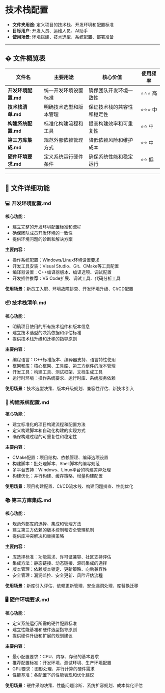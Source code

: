 # 技术栈配置

- **文件夹用途**: 定义项目的技术栈、开发环境和配置标准
- **目标用户**: 开发人员、运维人员、AI助手
- **使用场景**: 环境搭建、技术选型、系统配置、部署准备

---

## � 文件概览表

| 文件名              | 主要用途               | 核心价值                   | 使用频率 |
| ------------------- | ---------------------- | -------------------------- | -------- |
| **开发环境配置.md** | 统一开发环境设置标准   | 确保团队开发环境一致性     | ⭐⭐⭐ 高   |
| **技术栈清单.md**   | 明确技术选型和版本管理 | 保证技术栈的兼容性和稳定性 | ⭐⭐⭐ 中   |
| **构建系统配置.md** | 标准化构建流程和工具   | 提高构建效率和可重复性     | ⭐⭐ 中    |
| **第三方库集成.md** | 规范外部依赖管理方式   | 降低依赖风险和维护成本     | ⭐⭐ 中    |
| **硬件环境要求.md** | 定义系统运行硬件条件   | 确保系统性能和稳定运行     | ⭐⭐ 低    |

---

## 📖 文件详细功能

### 💻 开发环境配置.md
**核心功能**：
- 建立完整的开发环境配置标准和流程
- 确保团队成员开发环境的一致性
- 提供环境问题的诊断和解决方案

**主要内容**：
- 操作系统配置：Windows/Linux环境设置要求
- 开发工具安装：Visual Studio、Git、CMake等工具配置
- 编译器设置：C++编译器版本、编译选项、调试配置
- 开发插件推荐：VS Code扩展、调试工具、代码分析工具

**使用场景**：新员工入职、环境故障排查、开发环境升级、CI/CD配置

### 📦 技术栈清单.md
**核心功能**：
- 明确项目使用的所有技术组件和版本信息
- 建立技术选型的决策依据和评估标准
- 提供技术栈升级和迁移的指导原则

**主要内容**：
- 编程语言：C++标准版本、编译器支持、语言特性使用
- 框架和库：核心框架、工具库、第三方组件的版本管理
- 开发工具：构建工具、测试框架、文档生成工具
- 运行时环境：操作系统要求、运行时库、系统服务依赖

**使用场景**：技术选型决策、版本升级规划、兼容性评估、新技术引入

### 🔨 构建系统配置.md
**核心功能**：
- 建立标准化的项目构建流程和配置方法
- 定义构建脚本和自动化构建的实现方式
- 确保构建过程的可重复性和稳定性

**主要内容**：
- CMake配置：项目结构、依赖管理、编译选项设置
- 构建脚本：批处理脚本、Shell脚本的编写规范
- 多平台支持：Windows、Linux平台的构建差异处理
- 构建优化：并行构建、缓存策略、增量构建配置

**使用场景**：项目构建配置、CI/CD流水线、构建问题排查、性能优化

### 📚 第三方库集成.md
**核心功能**：
- 规范外部库的选择、集成和管理方法
- 建立第三方依赖的版本控制和安全管理机制
- 提供库冲突解决和替换策略

**主要内容**：
- 库选择标准：功能需求、许可证兼容、社区支持评估
- 集成方法：静态链接、动态链接、源码集成的选择
- 版本管理：依赖版本锁定、更新策略、向后兼容性
- 安全管理：漏洞监控、安全更新、风险评估流程

**使用场景**：新库引入评估、依赖更新管理、安全漏洞处理、库替换迁移

### 🖥️ 硬件环境要求.md
**核心功能**：
- 定义系统运行所需的硬件配置标准
- 建立性能基准和硬件选型指导原则
- 提供硬件升级和扩展的规划建议

**主要内容**：
- 最小配置要求：CPU、内存、存储的基本要求
- 推荐配置标准：开发环境、测试环境、生产环境配置
- GPU要求：图形处理、并行计算的硬件需求
- 性能基准：各配置下的性能表现和优化建议

**使用场景**：硬件采购决策、性能问题诊断、系统扩容规划、成本优化评估
